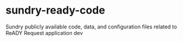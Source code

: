 # sundry-ready-code
Sundry publicly available code, data, and configuration files related to ReADY Request application dev 
